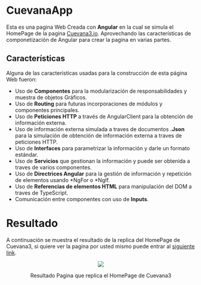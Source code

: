 # CuevanaApp

Esta es una pagina Web Creada con **Angular** en la cual se simula el HomePage de la pagina [Cuevana3.io](https://cuevana3.io/). Aprovechando las características de componetización de Angular para crear la pagina en varias partes.

## Características 

Alguna de las características usadas para la construcción de esta página Web fueron:

* Uso de **Componentes** para la modularización de responsabilidades y muestra de objetos Gráficos.
* Uso de **Routing** para futuras incorporaciones de módulos y componentes principales.
* Uso de **Peticiones HTTP** a través de AngularClient para la obtención de información externa.
* Uso de información externa simulada a traves de documentos **.Json** para la simulación de obtención de información externa a traves de peticiones HTTP.
* Uso de **Interfaces** para parametrizar la información y darle un formato estándar.
* Uso de **Servicios** que gestionan la información y puede ser obtenida a traves de varios componentes.
* Uso de **Directrices Angular** para la gestión de información y repetición de elementos usando *NgFor o *NgIf.
* Uso de **Referencias de elementos HTML** para manipulación del DOM a traves de TypeScript.
* Comunicación entre componentes con uso de **Inputs**.


# Resultado

A continuación se muestra el resultado de la replica del HomePage de Cuevana3, si quiere ver la pagina por usted mismo puede entrar al [siguiente link](https://crissud.github.io/PlatziTemplate/).

<div align='center'>
    <img  src='https://i.imgur.com/qKW6ij2.png'>
    <p>Resultado Pagina que replica el HomePage de Cuevana3</p>
</div>